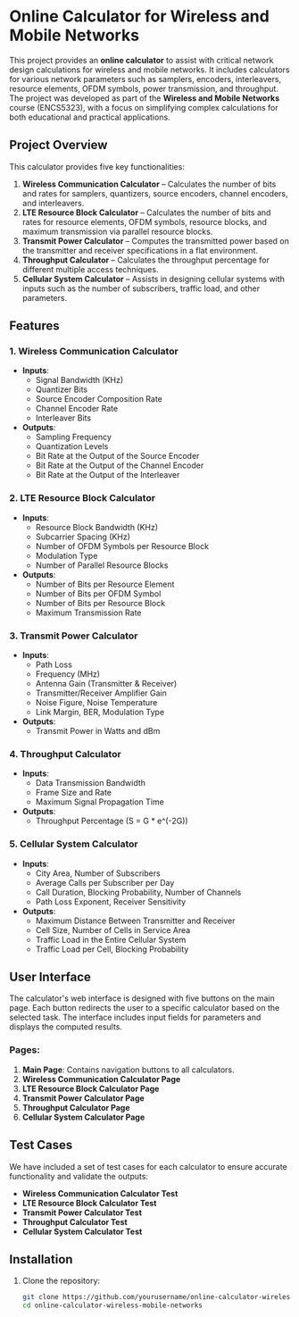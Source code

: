 # Online Calculator for Wireless and Mobile Networks

This project provides an **online calculator** to assist with critical network design calculations for wireless and mobile networks. It includes calculators for various network parameters such as samplers, encoders, interleavers, resource elements, OFDM symbols, power transmission, and throughput. The project was developed as part of the **Wireless and Mobile Networks** course (ENCS5323), with a focus on simplifying complex calculations for both educational and practical applications.

## Project Overview

This calculator provides five key functionalities:
1. **Wireless Communication Calculator** – Calculates the number of bits and rates for samplers, quantizers, source encoders, channel encoders, and interleavers.
2. **LTE Resource Block Calculator** – Calculates the number of bits and rates for resource elements, OFDM symbols, resource blocks, and maximum transmission via parallel resource blocks.
3. **Transmit Power Calculator** – Computes the transmitted power based on the transmitter and receiver specifications in a flat environment.
4. **Throughput Calculator** – Calculates the throughput percentage for different multiple access techniques.
5. **Cellular System Calculator** – Assists in designing cellular systems with inputs such as the number of subscribers, traffic load, and other parameters.

## Features

### 1. **Wireless Communication Calculator**
   - **Inputs**:
     - Signal Bandwidth (KHz)
     - Quantizer Bits
     - Source Encoder Composition Rate
     - Channel Encoder Rate
     - Interleaver Bits
   - **Outputs**:
     - Sampling Frequency
     - Quantization Levels
     - Bit Rate at the Output of the Source Encoder
     - Bit Rate at the Output of the Channel Encoder
     - Bit Rate at the Output of the Interleaver

### 2. **LTE Resource Block Calculator**
   - **Inputs**:
     - Resource Block Bandwidth (KHz)
     - Subcarrier Spacing (KHz)
     - Number of OFDM Symbols per Resource Block
     - Modulation Type
     - Number of Parallel Resource Blocks
   - **Outputs**:
     - Number of Bits per Resource Element
     - Number of Bits per OFDM Symbol
     - Number of Bits per Resource Block
     - Maximum Transmission Rate

### 3. **Transmit Power Calculator**
   - **Inputs**:
     - Path Loss
     - Frequency (MHz)
     - Antenna Gain (Transmitter & Receiver)
     - Transmitter/Receiver Amplifier Gain
     - Noise Figure, Noise Temperature
     - Link Margin, BER, Modulation Type
   - **Outputs**:
     - Transmit Power in Watts and dBm

### 4. **Throughput Calculator**
   - **Inputs**:
     - Data Transmission Bandwidth
     - Frame Size and Rate
     - Maximum Signal Propagation Time
   - **Outputs**:
     - Throughput Percentage (S = G * e^(-2G))

### 5. **Cellular System Calculator**
   - **Inputs**:
     - City Area, Number of Subscribers
     - Average Calls per Subscriber per Day
     - Call Duration, Blocking Probability, Number of Channels
     - Path Loss Exponent, Receiver Sensitivity
   - **Outputs**:
     - Maximum Distance Between Transmitter and Receiver
     - Cell Size, Number of Cells in Service Area
     - Traffic Load in the Entire Cellular System
     - Traffic Load per Cell, Blocking Probability

## User Interface

The calculator's web interface is designed with five buttons on the main page. Each button redirects the user to a specific calculator based on the selected task. The interface includes input fields for parameters and displays the computed results.

### Pages:
1. **Main Page**: Contains navigation buttons to all calculators.
2. **Wireless Communication Calculator Page**
3. **LTE Resource Block Calculator Page**
4. **Transmit Power Calculator Page**
5. **Throughput Calculator Page**
6. **Cellular System Calculator Page**

## Test Cases

We have included a set of test cases for each calculator to ensure accurate functionality and validate the outputs:

- **Wireless Communication Calculator Test**
- **LTE Resource Block Calculator Test**
- **Transmit Power Calculator Test**
- **Throughput Calculator Test**
- **Cellular System Calculator Test**

## Installation

1. Clone the repository:
   ```bash
   git clone https://github.com/yourusername/online-calculator-wireless-mobile-networks.git
   cd online-calculator-wireless-mobile-networks

